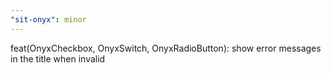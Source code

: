 ```yaml
---
"sit-onyx": minor
---
```


feat(OnyxCheckbox, OnyxSwitch, OnyxRadioButton): show error messages in the title when invalid
